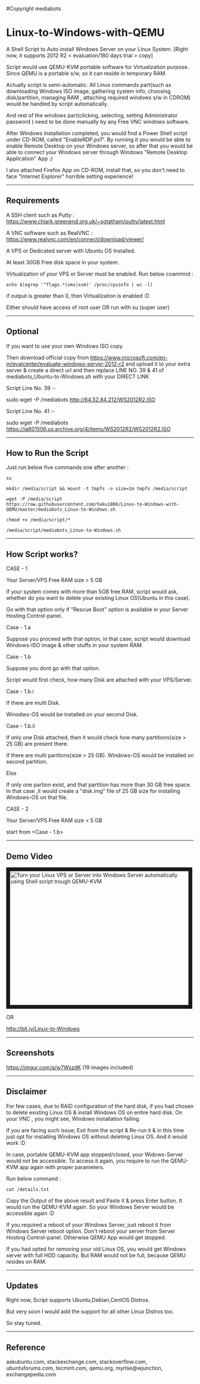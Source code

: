 #Copyright mediabots

# Linux-to-Windows-with-QEMU

A Shell Script to Auto install Windows Server on your Linux System. [Right now, it supports 2012 R2 < evaluation/180 days trial > copy]

Script would use QEMU-KVM portable software for Virtualization purpose.
Since QEMU is a portable s/w, so it can reside in temporary RAM.

Actually script is semi-automatic.
All Linux commands part(such as downloading Windows ISO image, gathering system info, choosing disk/partition, managing RAM , attaching required windows s/w in CDROM) would be handled by script automatically.

And rest of the windows part(clicking, selecting, setting Administrator password ) need to be done manually by any Free VNC windows software.

After Windows Installation completed, you would find a Power Shell script under CD-ROM, called "EnableRDP.ps1".
By running it you would be able to enable Remote Desktop on your Windows server, so after that you would be able to connect your Windows server through Windows "Remote Desktop Application" App :)

I also attached Firefox App on CD-ROM, install that, so you don't need to face "Internet Explorer" horrible setting experience!

---

## Requirements
A SSH client such as Putty : https://www.chiark.greenend.org.uk/~sgtatham/putty/latest.html

A VNC software such as RealVNC : https://www.realvnc.com/en/connect/download/viewer/

A VPS or Dedicated server with Ubuntu OS Installed.

At least 30GB Free disk space in your system.

Virtualization of your VPS or Server must be enabled.
Run below coammnd :

`echo $(egrep '^flags.*(vmx|svm)' /proc/cpuinfo | wc -l)`

if output is greater than 0, then Virtualization is enabled :D

Either should have access of root user OR run with su (super user) 

---

## Optional

If you want to use your own Windows ISO copy.

Then download official copy from https://www.microsoft.com/en-in/evalcenter/evaluate-windows-server-2012-r2 and upload it to your extra server & create a direct url and then replace LINE NO. 39 & 41 of mediabots_Ubuntu-to-Windows.sh with your DIRECT LINK

Script Line No. 39 :-

sudo wget -P /mediabots http://64.52.84.212/WS2012R2.ISO

Script Line No. 41 :-

sudo wget -P /mediabots https://ia601506.us.archive.org/4/items/WS2012R2/WS2012R2.ISO

---

## How to Run the Script

Just run below five commands one after another :

`su`

`mkdir /media/script && mount -t tmpfs -o size=1m tmpfs /media/script`

`wget -P /media/script https://raw.githubusercontent.com/haku1806/Linux-to-Windows-with-QEMU/master/mediabots_Linux-to-Windows.sh`

`chmod +x /media/script/*`

`/media/script/mediabots_Linux-to-Windows.sh`

---

## How Script works?

CASE - 1

Your Server/VPS Free RAM size > 5 GB

If your system comes with more than 5GB free RAM, script would ask, whether do you want to delete your existing Linux OS(Ubuntu in this case).

Go with that option only if "Rescue Boot" option is available in your Server Hosting Control-panel.

  Case - 1.a

  Suppose you proceed with that option, in that case, script would download Windows-ISO image & other stuffs in your system RAM.
  
  Case - 1.b
  
  Suppose you dont go with that option.
  
  Script would first check, how many Disk are attached with your VPS/Server.
    
   Case - 1.b.i  
   
   If there are multi Disk.
   
   Winodws-OS would be installed on your second Disk.
   
   Case - 1.b.ii
   
   If only one Disk attached, then it would check how many partitions(size > 25 GB) are present there.
   
   If there are multi partitons(size > 25 GB). Windows-OS would be installed on second partition.
   
   Else
   
   If only one partion exist, and that partition has more than 30 GB free space. In that case ,it would create a "disk.img" file of 25 GB size for installing Windows-OS on that file.

CASE - 2

Your Server/VPS Free RAM size < 5 GB
  
  start from <Case - 1.b>

---

## Demo Video

<a href="http://www.youtube.com/watch?feature=player_embedded&v=84gVQXXJF8A" target="_blank"><img src="http://img.youtube.com/vi/84gVQXXJF8A/0.jpg" 
alt="Turn your Linux VPS or Server into Windows Server automatically using Shell script trough QEMU-KVM" width="480" height="360" border="10" /></a>

OR

http://bit.ly/Linux-to-Windows

---

## Screenshots

https://imgur.com/a/w7WszdK (19 images included)

---

## Disclaimer

For few cases, due to RAID configuration of the hard disk, if you had chosen to delete existing Linux OS & install Windows OS on entire hard disk.
On your VNC , you might see, Windows installation failing.

If you are facing such issue; Exit from the script & Re-run it & in this time just opt for installing Windows OS without deleting Linux OS. And it would work :D

In case, portable QEMU-KVM app stopped/closed, your Widows-Server would not be accessible.
To access it again, you require to run the QEMU-KVM app again with proper parameters.

Run below command :

`cat /details.txt`

Copy the Output of the above result and Paste it & press Enter button.
It would run the QEMU-KVM again. So your Windows Server would be accessible again :D

If you required a reboot of your Windows Server, just reboot it from Windows Server reboot option. 
Don't reboot your server from Server Hosting Control-panel. Otherwise QEMU App would get stopped.

If you had opted for removing your old Linux OS, you would get Windows server with full HDD capacity.
But RAM would not be full, because QEMU resides on RAM.

---
## Updates

Right now, Script supports Ubuntu,Debian,CentOS Distros.

But very soon I would add the support for all other Linux Distros too.

So stay tuned.

---

## Reference

askubuntu.com, stackexchange.com, stackoverflow.com, ubuntuforums.com, tecmint.com, qemu.org, myrlse@wjunction, exchangepedia.com 

